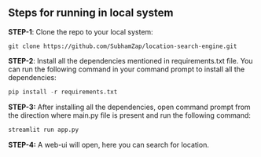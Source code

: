 ## Steps for running in local system
**STEP-1**: Clone the repo to your local system:
```
git clone https://github.com/SubhamZap/location-search-engine.git
```

**STEP-2**: Install all the dependencies mentioned in requirements.txt file. You can run the following command in your command prompt to install all the dependencies:
```python
pip install -r requirements.txt
```

**STEP-3:** After installing all the dependencies, open command prompt from the direction where main.py file is present and run the following command:

```python
streamlit run app.py
```

**STEP-4:** A web-ui will open, here you can search for location.